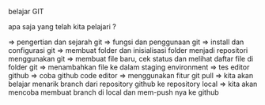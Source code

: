belajar GIT

apa saja yang telah kita pelajari ?

=> pengertian dan sejarah git
=> fungsi dan penggunaan git
=> install dan configurasi git
=> membuat folder dan inisialisasi folder menjadi repositori menggunakan git
=> membuat file baru, cek status dan melihat daftar file di folder git
=> menambahkan file ke dalam staging environment
=> tes editor github
=> coba github code editor
=> menggunakan fitur git pull
=> kita akan belajar menarik branch dari repository github ke repository local
=> kita akan mencoba membuat branch di local dan mem-push nya ke github